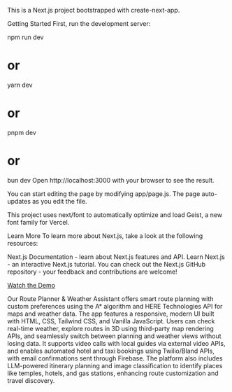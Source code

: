 This is a Next.js project bootstrapped with create-next-app.

Getting Started
First, run the development server:

npm run dev
# or
yarn dev
# or
pnpm dev
# or
bun dev
Open http://localhost:3000 with your browser to see the result.

You can start editing the page by modifying app/page.js. The page auto-updates as you edit the file.

This project uses next/font to automatically optimize and load Geist, a new font family for Vercel.

Learn More
To learn more about Next.js, take a look at the following resources:

Next.js Documentation - learn about Next.js features and API.
Learn Next.js - an interactive Next.js tutorial.
You can check out the Next.js GitHub repository - your feedback and contributions are welcome!


[Watch the Demo](https://www.youtube.com/watch?v=a4kHhW6lq3A)

Our Route Planner & Weather Assistant offers smart route planning with custom preferences using the A* algorithm and HERE Technologies API for maps and weather data. The app features a responsive, modern UI built with HTML, CSS, Tailwind CSS, and Vanilla JavaScript. Users can check real-time weather, explore routes in 3D using third-party map rendering APIs, and seamlessly switch between planning and weather views without losing data. It supports video calls with local guides via external video APIs, and enables automated hotel and taxi bookings using Twilio/Bland APIs, with email confirmations sent through Firebase. The platform also includes LLM-powered itinerary planning and image classification to identify places like temples, hotels, and gas stations, enhancing route customization and travel discovery.
